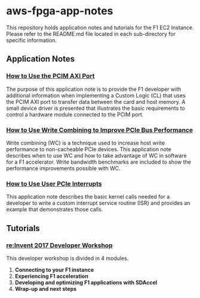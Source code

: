 # aws-fpga-app-notes
This repository holds application notes and tutorials for the F1 EC2 Instance. Please refer to the README.md file located in each sub-directory for specific information.

## Application Notes

### [How to Use the PCIM AXI Port](/Using-PCIM-Port)
The purpose of this application note is to provide the F1 developer with additional information when implementing a Custom Logic (CL) that uses the PCIM AXI port to transfer data between the card and host memory. A small device driver is presented that illustrates the basic requirements to control a hardware module connected to the PCIM port.

### [How to Use Write Combining to Improve PCIe Bus Performance](/Using-PCIe-Write-Combining)
Write combining (WC) is a technique used to increase host write performance to non-cacheable PCIe devices. This application note describes when to use WC and how to take advantage of WC in software for a F1 accelerator. Write bandwidth benchmarks are included to show the performance improvements possible with WC.

### [How to Use User PCIe Interrupts](/Using-PCIe-Interrupts)
This application note describes the basic kernel calls needed for a developer to write a custom interrupt service routine (ISR) and provides an example that demonstrates those calls.

## Tutorials

### [re:Invent 2017 Developer Workshop](/reInvent17_Developer_Workshop)

This developer workshop is divided in 4 modules.

1. **Connecting to your F1 instance**
1. **Experiencing F1 acceleration**
1. **Developing and optimizing F1 applications with SDAccel**
1. **Wrap-up and next steps**
